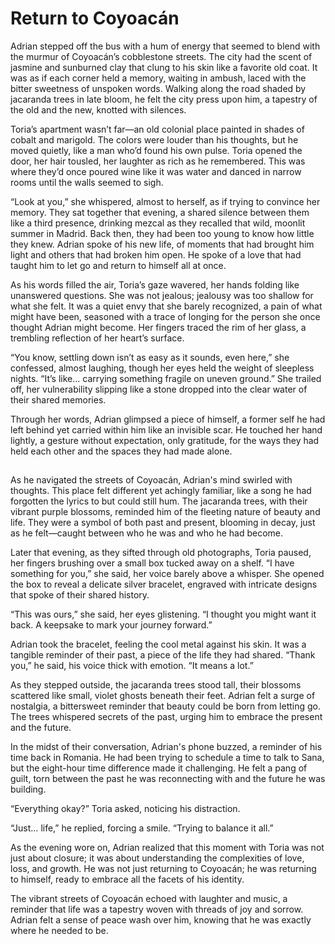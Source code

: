 # Return to Coyoacán

Adrian stepped off the bus with a hum of energy that seemed to blend with the murmur of Coyoacán’s cobblestone streets. The city had the scent of jasmine and sunburned clay that clung to his skin like a favorite old coat. It was as if each corner held a memory, waiting in ambush, laced with the bitter sweetness of unspoken words. Walking along the road shaded by jacaranda trees in late bloom, he felt the city press upon him, a tapestry of the old and the new, knotted with silences.

Toria’s apartment wasn’t far—an old colonial place painted in shades of cobalt and marigold. The colors were louder than his thoughts, but he moved quietly, like a man who’d found his own pulse. Toria opened the door, her hair tousled, her laughter as rich as he remembered. This was where they’d once poured wine like it was water and danced in narrow rooms until the walls seemed to sigh.

“Look at you,” she whispered, almost to herself, as if trying to convince her memory. They sat together that evening, a shared silence between them like a third presence, drinking mezcal as they recalled that wild, moonlit summer in Madrid. Back then, they had been too young to know how little they knew. Adrian spoke of his new life, of moments that had brought him light and others that had broken him open. He spoke of a love that had taught him to let go and return to himself all at once.

As his words filled the air, Toria’s gaze wavered, her hands folding like unanswered questions. She was not jealous; jealousy was too shallow for what she felt. It was a quiet envy that she barely recognized, a pain of what might have been, seasoned with a trace of longing for the person she once thought Adrian might become. Her fingers traced the rim of her glass, a trembling reflection of her heart’s surface.

“You know, settling down isn’t as easy as it sounds, even here,” she confessed, almost laughing, though her eyes held the weight of sleepless nights. “It’s like… carrying something fragile on uneven ground.” She trailed off, her vulnerability slipping like a stone dropped into the clear water of their shared memories.

Through her words, Adrian glimpsed a piece of himself, a former self he had left behind yet carried within him like an invisible scar. He touched her hand lightly, a gesture without expectation, only gratitude, for the ways they had held each other and the spaces they had made alone.

##
As he navigated the streets of Coyoacán, Adrian's mind swirled with thoughts. This place felt different yet achingly familiar, like a song he had forgotten the lyrics to but could still hum. The jacaranda trees, with their vibrant purple blossoms, reminded him of the fleeting nature of beauty and life. They were a symbol of both past and present, blooming in decay, just as he felt—caught between who he was and who he had become.

Later that evening, as they sifted through old photographs, Toria paused, her fingers brushing over a small box tucked away on a shelf. “I have something for you,” she said, her voice barely above a whisper. She opened the box to reveal a delicate silver bracelet, engraved with intricate designs that spoke of their shared history.

“This was ours,” she said, her eyes glistening. “I thought you might want it back. A keepsake to mark your journey forward.” 

Adrian took the bracelet, feeling the cool metal against his skin. It was a tangible reminder of their past, a piece of the life they had shared. “Thank you,” he said, his voice thick with emotion. “It means a lot.”

As they stepped outside, the jacaranda trees stood tall, their blossoms scattered like small, violet ghosts beneath their feet. Adrian felt a surge of nostalgia, a bittersweet reminder that beauty could be born from letting go. The trees whispered secrets of the past, urging him to embrace the present and the future.

In the midst of their conversation, Adrian's phone buzzed, a reminder of his time back in Romania. He had been trying to schedule a time to talk to Sana, but the eight-hour time difference made it challenging. He felt a pang of guilt, torn between the past he was reconnecting with and the future he was building.

“Everything okay?” Toria asked, noticing his distraction.

“Just… life,” he replied, forcing a smile. “Trying to balance it all.”

As the evening wore on, Adrian realized that this moment with Toria was not just about closure; it was about understanding the complexities of love, loss, and growth. He was not just returning to Coyoacán; he was returning to himself, ready to embrace all the facets of his identity.

The vibrant streets of Coyoacán echoed with laughter and music, a reminder that life was a tapestry woven with threads of joy and sorrow. Adrian felt a sense of peace wash over him, knowing that he was exactly where he needed to be.
